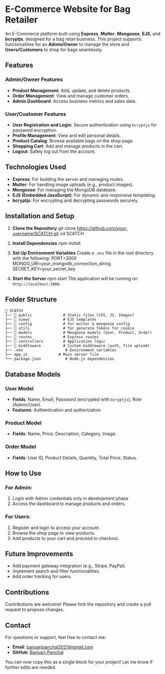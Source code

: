 
# E-Commerce Website for Bag Retailer

An E-Commerce platform built using **Express**, **Multer**, **Mongoose**, **EJS**, and **bcryptjs**, designed for a bag retail business. This project supports functionalities for an **Admin/Owner** to manage the store and **Users/Customers** to shop for bags seamlessly.

## Features

### Admin/Owner Features
- **Product Management**: Add, update, and delete products.
- **Order Management**: View and manage customer orders.
- **Admin Dashboard**: Access business metrics and sales data.

### User/Customer Features
- **User Registration and Login**: Secure authentication using `bcryptjs` for password encryption.
- **Profile Management**: View and edit personal details.
- **Product Catalog**: Browse available bags on the shop page.
- **Shopping Cart**: Add and manage products in the cart.
- **Logout**: Safely log out from the account.

## Technologies Used
- **Express**: For building the server and managing routes.
- **Multer**: For handling image uploads (e.g., product images).
- **Mongoose**: For managing the MongoDB database.
- **EJS (Embedded JavaScript)**: For dynamic and responsive templating.
- **bcryptjs**: For encrypting and decrypting passwords securely.

## Installation and Setup

1. **Clone the Repository**
   git clone https://github.com/your-username/SCATCH.git
   cd SCATCH

2. **Install Dependencies**
   npm install

3. **Set Up Environment Variables**
   Create a `.env` file in the root directory with the following:
   PORT=3000
   MONGO_URI=your_mongodb_connection_string
   SECRET_KEY=your_secret_key

4. **Start the Server**
   npm start
   The application will be running on `http://localhost:3000`.

## Folder Structure
```
📂 SCATCH
├── 📂 public              # Static files (CSS, JS, Images)
├── 📂 views               # EJS templates
├── 📂 config              # for multer & mongoose config
├── 📂 utils               # for generate Tokens for cookie
├── 📂 models              # Mongoose models (User, Product, Order)
├── 📂 routes              # Express routes
├── 📂 controllers         # Application logic
├── 📂 middleware          # Custom middleware (auth, file upload)
├── .env                   # Environment variables
├── app.js              # Main server file
└── package.json           # Node.js dependencies
```
## Database Models

### User Model
- **Fields**: Name, Email, Password (encrypted with `bcryptjs`), Role (Admin/User).
- **Features**: Authentication and authorization.

### Product Model
- **Fields**: Name, Price, Description, Category, Image.

### Order Model
- **Fields**: User ID, Product Details, Quantity, Total Price, Status.

## How to Use

### For Admin:
1. Login with Admin credentials only in development phase
2. Access the dashboard to manage products and orders.

### For Users:
1. Register and login to access your account.
2. Browse the shop page to view products.
3. Add products to your cart and proceed to checkout.

## Future Improvements
- Add payment gateway integration (e.g., Stripe, PayPal).
- Implement search and filter functionalities.
- Add order tracking for users.

## Contributions
Contributions are welcome! Please fork the repository and create a pull request to propose changes.

## Contact
For questions or support, feel free to contact me:
- **Email**: bansaripanchal2021@gmail.com
- **GitHub**: [Bansari-Panchal](https://github.com/meow-20)

You can now copy this as a single block for your project! Let me know if further edits are needed.
